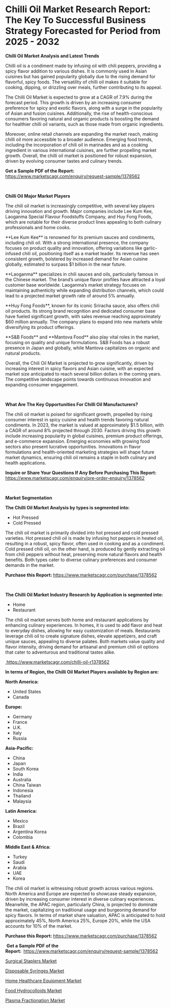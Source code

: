 <p><h1>Chilli Oil Market Research Report: The Key To Successful Business Strategy Forecasted for Period from 2025 - 2032</h1></p><p><strong>Chilli Oil Market Analysis and Latest Trends</strong></p>
<p><p>Chilli oil is a condiment made by infusing oil with chili peppers, providing a spicy flavor addition to various dishes. It is commonly used in Asian cuisines but has gained popularity globally due to the rising demand for flavorful, spicy foods. The versatility of chilli oil makes it suitable for cooking, dipping, or drizzling over meals, further contributing to its appeal.</p><p>The Chilli Oil Market is expected to grow at a CAGR of 7.9% during the forecast period. This growth is driven by an increasing consumer preference for spicy and exotic flavors, along with a surge in the popularity of Asian and fusion cuisines. Additionally, the rise of health-conscious consumers favoring natural and organic products is boosting the demand for healthier chilli oil variants, such as those made from organic ingredients.</p><p>Moreover, online retail channels are expanding the market reach, making chilli oil more accessible to a broader audience. Emerging food trends, including the incorporation of chili oil in marinades and as a cooking ingredient in various international cuisines, are further propelling market growth. Overall, the chilli oil market is positioned for robust expansion, driven by evolving consumer tastes and culinary trends.</p></p>
<p><strong>Get a Sample PDF of the Report:&nbsp;</strong> <a href="https://www.marketscagr.com/enquiry/request-sample/1378562?utm_campaign=3163&utm_medium=2&utm_source=Github&utm_content=ia&utm_term=07042025&utm_id=chilli-oil">https://www.marketscagr.com/enquiry/request-sample/1378562</a></p>
<p>&nbsp;</p>
<p><strong>Chilli Oil Major Market Players</strong></p>
<p><p>The chili oil market is increasingly competitive, with several key players driving innovation and growth. Major companies include Lee Kum Kee, Laoganma Special Flavour Foodstuffs Company, and Huy Fong Foods, which are notable for their diverse product lines appealing to both culinary professionals and home cooks.</p><p>**Lee Kum Kee** is renowned for its premium sauces and condiments, including chili oil. With a strong international presence, the company focuses on product quality and innovation, offering variations like garlic-infused chili oil, positioning itself as a market leader. Its revenue has seen consistent growth, bolstered by increased demand for Asian cuisine globally, estimated to surpass $1 billion in the near future.</p><p>**Laoganma** specializes in chili sauces and oils, particularly famous in the Chinese market. The brand’s unique flavor profiles have attracted a loyal customer base worldwide. Laoganma’s market strategy focuses on maintaining authenticity while expanding distribution channels, which could lead to a projected market growth rate of around 5% annually.</p><p>**Huy Fong Foods**, known for its iconic Sriracha sauce, also offers chili oil products. Its strong brand recognition and dedicated consumer base have fueled significant growth, with sales revenue reaching approximately $60 million annually. The company plans to expand into new markets while diversifying its product offerings.</p><p>**S&B Foods** and **Mantova Food** also play vital roles in the market, focusing on quality and unique formulations. S&B Foods has a robust presence in Japan and globally, while Mantova capitalizes on organic and natural products.</p><p>Overall, the Chili Oil Market is projected to grow significantly, driven by increasing interest in spicy flavors and Asian cuisine, with an expected market size anticipated to reach several billion dollars in the coming years. The competitive landscape points towards continuous innovation and expanding consumer engagement.</p></p>
<p>&nbsp;</p>
<p><strong>What Are The Key Opportunities For Chilli Oil Manufacturers?</strong></p>
<p><p>The chili oil market is poised for significant growth, propelled by rising consumer interest in spicy cuisine and health trends favoring natural condiments. In 2023, the market is valued at approximately $1.5 billion, with a CAGR of around 8% projected through 2030. Factors driving this growth include increasing popularity in global cuisines, premium product offerings, and e-commerce expansion. Emerging economies with growing food sectors also present lucrative opportunities. Innovations in flavor formulations and health-oriented marketing strategies will shape future market dynamics, ensuring chili oil remains a staple in both culinary and health applications.</p></p>
<p><strong>Inquire or Share Your Questions If Any Before Purchasing This Report:</strong> <a href="https://www.marketscagr.com/enquiry/pre-order-enquiry/1378562?utm_campaign=3163&utm_medium=2&utm_source=Github&utm_content=ia&utm_term=07042025&utm_id=chilli-oil">https://www.marketscagr.com/enquiry/pre-order-enquiry/1378562</a></p>
<p>&nbsp;</p>
<p><strong>Market Segmentation</strong></p>
<p><strong>The Chilli Oil Market Analysis by types is segmented into:</strong></p>
<p><ul><li>Hot Pressed</li><li>Cold Pressed</li></ul></p>
<p><p>The chili oil market is primarily divided into hot pressed and cold pressed varieties. Hot pressed chili oil is made by infusing hot peppers in heated oil, resulting in a robust, spicy flavor, often used in cooking and as a condiment. Cold pressed chili oil, on the other hand, is produced by gently extracting oil from chili peppers without heat, preserving more natural flavors and health benefits. Both types cater to diverse culinary preferences and consumer demands in the market.</p></p>
<p><strong>Purchase this Report:&nbsp;</strong><a href="https://www.marketscagr.com/purchase/1378562?utm_campaign=3163&utm_medium=2&utm_source=Github&utm_content=ia&utm_term=07042025&utm_id=chilli-oil">https://www.marketscagr.com/purchase/1378562</a></p>
<p>&nbsp;</p>
<p><strong>The Chilli Oil Market Industry Research by Application is segmented into:</strong></p>
<p><ul><li>Home</li><li>Restaurant</li></ul></p>
<p><p>The chili oil market serves both home and restaurant applications by enhancing culinary experiences. In homes, it is used to add flavor and heat to everyday dishes, allowing for easy customization of meals. Restaurants leverage chili oil to create signature dishes, elevate appetizers, and craft unique sauces, appealing to diverse palates. Both markets value quality and flavor intensity, driving demand for artisanal and premium chili oil options that cater to adventurous and traditional tastes alike.</p></p>
<p><a href="https://www.marketscagr.com/chilli-oil-r1378562?utm_campaign=3163&utm_medium=2&utm_source=Github&utm_content=ia&utm_term=07042025&utm_id=chilli-oil">&nbsp;https://www.marketscagr.com/chilli-oil-r1378562</a></p>
<p><strong>In terms of Region, the Chilli Oil Market Players available by Region are:</strong></p>
<p>
    <p> <strong> North America: </strong>
        <ul>
            <li>United States</li>
            <li>Canada</li>
        </ul>
        </p> 
    <p> <strong> Europe: </strong>
        <ul>
            <li>Germany</li>
            <li>France</li>
            <li>U.K.</li>
            <li>Italy</li>
            <li>Russia</li>
        </ul>
        </p> 
    <p> <strong> Asia-Pacific: </strong>
        <ul>
            <li>China</li>
            <li>Japan</li>
            <li>South Korea</li>
            <li>India</li>
            <li>Australia</li>
            <li>China Taiwan</li>
            <li>Indonesia</li>
            <li>Thailand</li>
            <li>Malaysia</li>
        </ul>
        </p> 
    <p> <strong> Latin America: </strong>
        <ul>
            <li>Mexico</li>
            <li>Brazil</li>
            <li>Argentina Korea</li>
            <li>Colombia</li>
        </ul>
        </p> 
    <p> <strong> Middle East & Africa: </strong>
        <ul>
            <li>Turkey</li>
            <li>Saudi</li>
            <li>Arabia</li>
            <li>UAE</li>
            <li>Korea</li>
        </ul>
    </p>
    </p>
<p><p>The chili oil market is witnessing robust growth across various regions. North America and Europe are expected to showcase steady expansion, driven by increasing consumer interest in diverse culinary experiences. Meanwhile, the APAC region, particularly China, is projected to dominate the market, capitalizing on traditional usage and burgeoning demand for spicy flavors. In terms of market share valuation, APAC is anticipated to hold approximately 45%, North America 25%, Europe 20%, while the USA accounts for 10% of the market.</p></p>
<p><strong>Purchase this Report: </strong><a href="https://www.marketscagr.com/purchase/1378562?utm_campaign=3163&utm_medium=2&utm_source=Github&utm_content=ia&utm_term=07042025&utm_id=chilli-oil">https://www.marketscagr.com/purchase/1378562</a></p>
<p>&nbsp;<strong>Get a Sample PDF of the Report:&nbsp;&nbsp;</strong><a href="https://www.marketscagr.com/enquiry/request-sample/1378562?utm_campaign=3163&utm_medium=2&utm_source=Github&utm_content=ia&utm_term=07042025&utm_id=chilli-oil">https://www.marketscagr.com/enquiry/request-sample/1378562</a></p>
<p><strong></strong></p>
<p><p><a href="https://www.linkedin.com/pulse/global-surgical-staplers-market-share-growth-opportunities-lj6rc?utm_campaign=3163&utm_medium=2&utm_source=Github&utm_content=ia&utm_term=07042025&utm_id=chilli-oil">Surgical Staplers Market</a></p><p><a href="https://www.linkedin.com/pulse/disposable-syringes-market-trend-analysis-forecasts-rapid-growth-jhklc?utm_campaign=3163&utm_medium=2&utm_source=Github&utm_content=ia&utm_term=07042025&utm_id=chilli-oil">Disposable Syringes Market</a></p><p><a href="https://www.linkedin.com/pulse/home-healthcare-equipment-market-growth-analysis-regions-manufacturers-inaec?utm_campaign=3163&utm_medium=2&utm_source=Github&utm_content=ia&utm_term=07042025&utm_id=chilli-oil">Home Healthcare Equipment Market</a></p><p><a href="https://github.com/rrosasdaunas/Market-Research-Report-List-1/blob/main/food-hydrocolloids-market.md?utm_campaign=3163&utm_medium=2&utm_source=Github&utm_content=ia&utm_term=07042025&utm_id=chilli-oil">Food Hydrocolloids Market</a></p><p><a href="https://www.linkedin.com/pulse/plasma-fractionation-market-analysis-driving-business-advancement-d8rrc?utm_campaign=3163&utm_medium=2&utm_source=Github&utm_content=ia&utm_term=07042025&utm_id=chilli-oil">Plasma Fractionation Market</a></p></p>